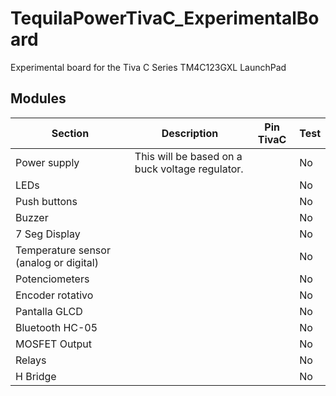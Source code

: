 # TequilaPowerTivaC_ExperimentalBoard
Experimental board for the Tiva C Series TM4C123GXL LaunchPad 

## Modules
| Section| Description| Pin TivaC | Test|
| ----- | ---- | ---- |---- |
| Power supply | This will be based on a buck voltage regulator. | | No |
| LEDs | | | No |
| Push buttons | | | No |
| Buzzer | | | No |
| 7 Seg Display | | | No |
| Temperature sensor (analog or digital) | | | No |
| Potenciometers | | | No |
| Encoder rotativo | | | No |
| Pantalla GLCD | | | No |
| Bluetooth HC-05 | | | No |
| MOSFET Output | | | No |
| Relays | | | No |
| H Bridge | | | No |

##

